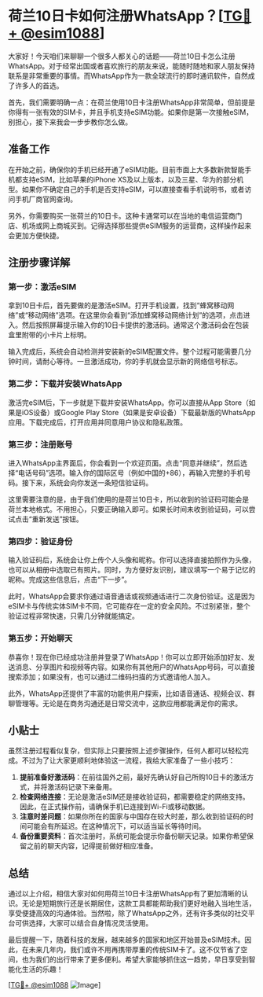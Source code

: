 # 荷兰10日卡如何注册WhatsApp？[[TG💪+ @esim1088](https://t.me/s/esim1088)]

大家好！今天咱们来聊聊一个很多人都关心的话题——荷兰10日卡怎么注册WhatsApp。对于经常出国或者喜欢旅行的朋友来说，能随时随地和家人朋友保持联系是非常重要的事情。而WhatsApp作为一款全球流行的即时通讯软件，自然成了许多人的首选。

首先，我们需要明确一点：在荷兰使用10日卡注册WhatsApp非常简单，但前提是你得有一张有效的SIM卡，并且手机支持eSIM功能。如果你是第一次接触eSIM，别担心，接下来我会一步步教你怎么做。

## 准备工作

在开始之前，确保你的手机已经开通了eSIM功能。目前市面上大多数新款智能手机都支持eSIM，比如苹果的iPhone XS及以上版本，以及三星、华为的部分机型。如果你不确定自己的手机是否支持eSIM，可以直接查看手机说明书，或者访问手机厂商官网查询。

另外，你需要购买一张荷兰的10日卡。这种卡通常可以在当地的电信运营商门店、机场或网上商城买到。记得选择那些提供eSIM服务的运营商，这样操作起来会更加方便快捷。

## 注册步骤详解

### 第一步：激活eSIM

拿到10日卡后，首先要做的是激活eSIM。打开手机设置，找到“蜂窝移动网络”或“移动网络”选项。在这里你会看到“添加蜂窝移动网络计划”的选项，点击进入。然后按照屏幕提示输入你的10日卡提供的激活码。通常这个激活码会在包装盒里附带的小卡片上标明。

输入完成后，系统会自动检测并安装新的eSIM配置文件。整个过程可能需要几分钟时间，请耐心等待。一旦激活成功，你的手机就会显示新的网络信号标志。

### 第二步：下载并安装WhatsApp

激活完eSIM后，下一步就是下载并安装WhatsApp。你可以直接从App Store（如果是iOS设备）或Google Play Store（如果是安卓设备）下载最新版的WhatsApp应用。下载完成后，打开应用并同意用户协议和隐私政策。

### 第三步：注册账号

进入WhatsApp主界面后，你会看到一个欢迎页面。点击“同意并继续”，然后选择“电话号码”选项。输入你的国际区号（例如中国的+86），再输入完整的手机号码。接下来，系统会向你发送一条短信验证码。

这里需要注意的是，由于我们使用的是荷兰10日卡，所以收到的验证码可能会是荷兰本地格式。不用担心，只要正确输入即可。如果长时间未收到验证码，可以尝试点击“重新发送”按钮。

### 第四步：验证身份

输入验证码后，系统会让你上传个人头像和昵称。你可以选择直接拍照作为头像，也可以从相册中选取已有照片。同时，为方便好友识别，建议填写一个易于记忆的昵称。完成这些信息后，点击“下一步”。

此时，WhatsApp会要求你通过语音通话或视频通话进行二次身份验证。这是因为eSIM卡与传统实体SIM卡不同，它可能存在一定的安全风险。不过别紧张，整个验证过程非常快速，只需几分钟就能搞定。

### 第五步：开始聊天

恭喜你！现在你已经成功注册并登录了WhatsApp！你可以立即开始添加好友、发送消息、分享图片和视频等内容。如果你有其他用户的WhatsApp号码，可以直接搜索添加；如果没有，也可以通过二维码扫描的方式邀请他人加入。

此外，WhatsApp还提供了丰富的功能供用户探索，比如语音通话、视频会议、群聊管理等。无论是在商务沟通还是日常交流中，这款应用都能满足你的需求。

## 小贴士

虽然注册过程看似复杂，但实际上只要按照上述步骤操作，任何人都可以轻松完成。不过为了让大家更顺利地体验这一流程，我给大家准备了一些小技巧：

1. **提前准备好激活码**：在前往国外之前，最好先确认好自己所购10日卡的激活方式，并将激活码记录下来备用。
2. **检查网络连接**：无论是激活eSIM还是接收验证码，都需要稳定的网络支持。因此，在正式操作前，请确保手机已连接到Wi-Fi或移动数据。
3. **注意时差问题**：如果你所在的国家与中国存在较大时差，那么收到验证码的时间可能会有所延迟。在这种情况下，可以适当延长等待时间。
4. **备份重要资料**：首次注册时，系统可能会提示你备份聊天记录。如果你希望保留之前的聊天内容，记得提前做好相应准备。

## 总结

通过以上介绍，相信大家对如何用荷兰10日卡注册WhatsApp有了更加清晰的认识。无论是短期旅行还是长期居住，这款工具都能帮助我们更好地融入当地生活，享受便捷高效的沟通体验。当然啦，除了WhatsApp之外，还有许多类似的社交平台可供选择，大家可以结合自身情况灵活使用。

最后提醒一下，随着科技的发展，越来越多的国家和地区开始普及eSIM技术。因此，在未来几年内，我们或许不用再携带厚重的传统SIM卡了。这不仅节省了空间，也为我们的出行带来了更多便利。希望大家能够抓住这一趋势，早日享受到智能化生活的乐趣！

[[TG💪+ @esim1088](https://t.me/s/esim1088) ![Image](https://i.postimg.cc/4NQfJmqS/Snipaste-2025-05-13-00-14-12.png)]